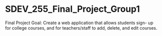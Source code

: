 # SDEV_255_Final_Project_Group1
Final Project Goal: Create a web application that allows students sign- up for college courses, and for teachers/staff to add, delete, and edit courses.
